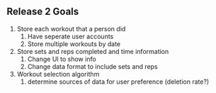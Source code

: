 ## Release 2 Goals

1. Store each workout that a person did
    1. Have seperate user accounts
    2. Store multiple workouts by date
2. Store sets and reps completed and time information
    1. Change UI to show info
    2. Change data format to include sets and reps
3. Workout selection algorithm
    1. determine sources of data for user preference (deletion rate?)
